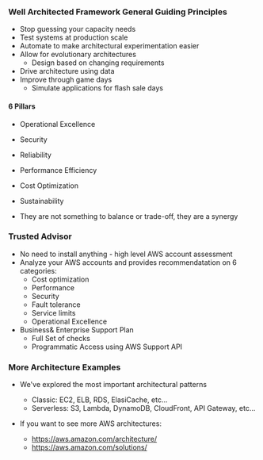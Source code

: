 ### Well Architected Framework General Guiding Principles

* Stop guessing your capacity needs
* Test systems at production scale
* Automate to make architectural experimentation easier
* Allow for evolutionary architectures
  * Design based on changing requirements
* Drive architecture using data
* Improve through game days
  * Simulate applications for flash sale days

#### 6 Pillars

* Operational Excellence
* Security
* Reliability
* Performance Efficiency
* Cost Optimization
* Sustainability

* They are not something to balance or trade-off, they are a synergy

### Trusted Advisor

* No need to install anything - high level AWS account assessment
* Analyze your AWS accounts and provides recommendatation on 6 categories:
  * Cost optimization
  * Performance
  * Security
  * Fault tolerance
  * Service limits
  * Operational Excellence
* Business& Enterprise Support Plan
  * Full Set of checks
  * Programmatic Access using AWS Support API

### More Architecture Examples

* We've explored the most important architectural patterns
  * Classic: EC2, ELB, RDS, ElasiCache, etc...
  * Serverless: S3, Lambda, DynamoDB, CloudFront, API Gateway, etc...

* If you want to see more AWS architectures:
  * https://aws.amazon.com/architecture/
  * https://aws.amazon.com/solutions/